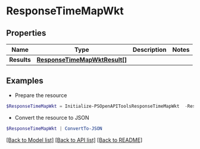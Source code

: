 # ResponseTimeMapWkt
## Properties

Name | Type | Description | Notes
------------ | ------------- | ------------- | -------------
**Results** | [**ResponseTimeMapWktResult[]**](ResponseTimeMapWktResult.md) |  | 

## Examples

- Prepare the resource
```powershell
$ResponseTimeMapWkt = Initialize-PSOpenAPIToolsResponseTimeMapWkt  -Results null
```

- Convert the resource to JSON
```powershell
$ResponseTimeMapWkt | ConvertTo-JSON
```

[[Back to Model list]](../README.md#documentation-for-models) [[Back to API list]](../README.md#documentation-for-api-endpoints) [[Back to README]](../README.md)

